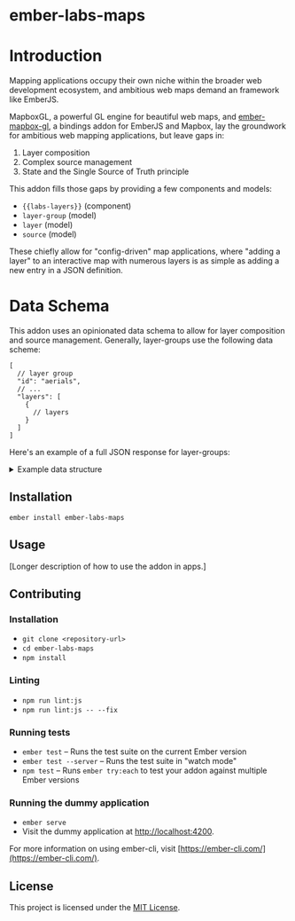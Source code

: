 ember-labs-maps
==============================================================================

# Introduction

Mapping applications occupy their own niche within the broader web development ecosystem, and ambitious web maps demand an framework like EmberJS. 

MapboxGL, a powerful GL engine for beautiful web maps, and [ember-mapbox-gl](https://github.com/kturney/ember-mapbox-gl), a bindings addon for EmberJS and Mapbox, lay the groundwork for ambitious web mapping applications, but leave gaps in:

1. Layer composition
2. Complex source management
3. State and the Single Source of Truth principle

This addon fills those gaps by providing a few components and models:

 - `{{labs-layers}}` (component)
 - `layer-group` (model)
 - `layer` (model)
 - `source` (model)
 
These chiefly allow for "config-driven" map applications, where "adding a layer" to an interactive map with numerous layers is as simple as adding a new entry in a JSON definition. 

# Data Schema

This addon uses an opinionated data schema to allow for layer composition and source management. Generally, layer-groups use the following data scheme:

```
[
  // layer group
  "id": "aerials",
  // ...
  "layers": [
    {
      // layers
    }
  ]
]
```

Here's an example of a full JSON response for layer-groups:

<details> 
  <summary> Example data structure </summary>

```
[
  {
    "id": "aerials",
    "title": "Aerial Imagery",
    "titleTooltip": "Aerial Photos Raster Tiles provided by DoITT GIS",
    "meta": {
      "description": "NYC DoITT GIS Aerial Photography Tile Layers (TMS)",
      "url": [
        "https:\/\/maps.nyc.gov\/tiles\/"
      ],
      "updated_at": "n\/a"
    },
    "layerVisibilityType": "singleton",
    "layers": [
      {
        "displayName": "2016",
        "style": {
          "id": "aerials-2016",
          "layout": {
            "visibility": "visible"
          },
          "source": "aerials-2016",
          "type": "raster"
        }
      },
      {
        "displayName": "2014",
        "style": {
          "id": "aerials-2014",
          "layout": {
            "visibility": "none"
          },
          "source": "aerials-2014",
          "type": "raster"
        }
      },
      {
        "displayName": "2012",
        "style": {
          "id": "aerials-2012",
          "layout": {
            "visibility": "none"
          },
          "source": "aerials-2012",
          "type": "raster"
        }
      },
      {
        "displayName": "2010",
        "style": {
          "id": "aerials-2010",
          "layout": {
            "visibility": "none"
          },
          "source": "aerials-2010",
          "type": "raster"
        }
      },
      {
        "displayName": "2008",
        "style": {
          "id": "aerials-2008",
          "layout": {
            "visibility": "none"
          },
          "source": "aerials-2008",
          "type": "raster"
        }
      },
      {
        "displayName": "2006",
        "style": {
          "id": "aerials-2006",
          "layout": {
            "visibility": "none"
          },
          "source": "aerials-2006",
          "type": "raster"
        }
      },
      {
        "displayName": "2004",
        "style": {
          "id": "aerials-2004",
          "layout": {
            "visibility": "none"
          },
          "source": "aerials-2004",
          "type": "raster"
        }
      },
      {
        "displayName": "2001-2",
        "style": {
          "id": "aerials-20012",
          "layout": {
            "visibility": "none"
          },
          "source": "aerials-20012",
          "type": "raster"
        }
      },
      {
        "displayName": "1996",
        "style": {
          "id": "aerials-1996",
          "layout": {
            "visibility": "none"
          },
          "source": "aerials-1996",
          "type": "raster"
        }
      },
      {
        "displayName": "1951",
        "style": {
          "id": "aerials-1951",
          "layout": {
            "visibility": "none"
          },
          "source": "aerials-1951",
          "type": "raster"
        }
      },
      {
        "displayName": "1924",
        "style": {
          "id": "aerials-1924",
          "layout": {
            "visibility": "none"
          },
          "source": "aerials-1924",
          "type": "raster"
        }
      }
    ]
  },
  {
    "id": "amendments",
    "title": "City Map Alterations",
    "titleTooltip": "An index of adopted alterations to the City Map",
    "legendIcon": "polygon-stacked",
    "legendColor": "rgba(60, 133, 210, 0.4)",
    "visible": true,
    "highlightable": false,
    "meta": {
      "description": "NYC Department of City Planning Technical Review Division",
      "updated_at": "6 April 2018"
    },
    "layers": [
      {
        "style": {
          "id": "citymap-amendments-fill",
          "type": "fill",
          "source": "digital-citymap",
          "source-layer": "amendments",
          "paint": {
            "fill-color": "rgba(60, 133, 210, 0.2)"
          },
          "layout": {
            
          }
        }
      }
    ],
    "legendConfig": {
      "items": [
        {
          "type": "area",
          "label": "City Map Alterations",
          "style": {
            "stroke": "none",
            "fill": "rgba(60, 133, 210, 0.4)"
          }
        }
      ]
    }
  },
  {
    "id": "arterials",
    "title": "Arterial Highways & Major Streets",
    "titleTooltip": "Designated rights-of-way shown on the Master Plan of Arterial Highways and Major Streets (not an exact copy).",
    "legendIcon": "line",
    "legendColor": "rgba(245, 147, 80, 0.6)",
    "visible": false,
    "meta": {
      "description": "NYC Department of City Planning Technical Review Division",
      "updated_at": "6 April 2018"
    },
    "layers": [
      {
        "style": {
          "id": "citymap-arterials-line",
          "type": "line",
          "source": "digital-citymap",
          "source-layer": "arterials",
          "paint": {
            "line-color": "rgba(245, 147, 80, 0.4)",
            "line-width": {
              "stops": [
                [
                  10,
                  1.5
                ],
                [
                  14,
                  10
                ]
              ]
            }
          },
          "layout": {
            "visibility": "visible"
          }
        }
      }
    ]
  },
  {
    "id": "citymap",
    "title": "Street Lines",
    "legendIcon": "",
    "legendColor": "",
    "visible": true,
    "meta": {
      "description": "NYC Department of City Planning Technical Review Division",
      "updated_at": "6 April 2018"
    },
    "layers": [
      {
        "style": {
          "id": "citymap-mapped-streets-line",
          "type": "line",
          "source": "digital-citymap",
          "source-layer": "citymap",
          "paint": {
            "line-color": "rgba(51, 51, 51, 1)",
            "line-width": {
              "stops": [
                [
                  10,
                  0.1
                ],
                [
                  13,
                  1
                ],
                [
                  15,
                  3
                ]
              ]
            }
          },
          "filter": [
            "all",
            [
              "==",
              "type",
              "Mapped Street"
            ]
          ]
        }
      },
      {
        "tooltipable": true,
        "tooltipTemplate": "{{type}}",
        "style": {
          "id": "citymap-streets-tooltip-line",
          "type": "line",
          "source": "digital-citymap",
          "source-layer": "citymap",
          "paint": {
            "line-opacity": 0.001,
            "line-width": {
              "stops": [
                [
                  10,
                  0.2
                ],
                [
                  13,
                  2
                ],
                [
                  15,
                  6
                ]
              ]
            }
          },
          "filter": [
            "any",
            [
              "==",
              "type",
              "Mapped Street"
            ],
            [
              "==",
              "type",
              "Street not mapped"
            ],
            [
              "==",
              "type",
              "Record Street"
            ]
          ]
        }
      },
      {
        "style": {
          "id": "citymap-record-streets-line",
          "type": "line",
          "source": "digital-citymap",
          "source-layer": "citymap",
          "filter": [
            "all",
            [
              "==",
              "type",
              "Record Street"
            ]
          ],
          "paint": {
            "line-color": "rgba(51, 51, 51, 1)",
            "line-width": {
              "stops": [
                [
                  10,
                  0.1
                ],
                [
                  13,
                  0.5
                ],
                [
                  15,
                  2
                ]
              ]
            },
            "line-dasharray": {
              "stops": [
                [
                  10,
                  [
                    6,
                    4
                  ]
                ],
                [
                  15,
                  [
                    3,
                    1
                  ]
                ]
              ]
            }
          }
        }
      },
      {
        "style": {
          "id": "citymap-street-treatments-line",
          "type": "line",
          "source": "digital-citymap",
          "source-layer": "citymap",
          "filter": [
            "all",
            [
              "==",
              "type",
              "street_treatment"
            ]
          ],
          "paint": {
            "line-color": "#545454",
            "line-width": {
              "stops": [
                [
                  10,
                  0.1
                ],
                [
                  13,
                  0.25
                ],
                [
                  15,
                  1
                ]
              ]
            }
          }
        }
      },
      {
        "style": {
          "id": "citymap-underpass-tunnel-line",
          "type": "line",
          "source": "digital-citymap",
          "source-layer": "citymap",
          "filter": [
            "all",
            [
              "==",
              "type",
              "Underpass or Tunnel"
            ]
          ],
          "paint": {
            "line-color": "rgba(150, 150, 150, 1)",
            "line-width": {
              "stops": [
                [
                  10,
                  0.1
                ],
                [
                  13,
                  0.25
                ],
                [
                  15,
                  1
                ]
              ]
            },
            "line-dasharray": {
              "stops": [
                [
                  10,
                  [
                    6,
                    4
                  ]
                ],
                [
                  15,
                  [
                    10,
                    6
                  ]
                ]
              ]
            }
          }
        }
      },
      {
        "style": {
          "id": "citymap-street-not-mapped-line",
          "type": "line",
          "source": "digital-citymap",
          "source-layer": "citymap",
          "filter": [
            "all",
            [
              "==",
              "type",
              "Street not mapped"
            ]
          ],
          "paint": {
            "line-color": "#AFAFAF",
            "line-width": {
              "stops": [
                [
                  10,
                  0.1
                ],
                [
                  13,
                  0.25
                ],
                [
                  15,
                  2
                ]
              ]
            },
            "line-dasharray": [
              0,
              2
            ]
          },
          "layout": {
            "line-cap": "round"
          }
        }
      }
    ],
    "legendConfig": {
      "label": "Street Lines",
      "items": [
        {
          "type": "line",
          "label": "Mapped Street",
          "style": {
            "fill": "none",
            "stroke": "#000"
          }
        },
        {
          "type": "line",
          "label": "Record Street",
          "style": {
            "fill": "none",
            "stroke": "#000",
            "stroke-width": "1",
            "stroke-dasharray": "3, 1.5"
          }
        },
        {
          "type": "line",
          "label": "Street Treatment",
          "style": {
            "fill": "none",
            "stroke": "#a1a1a1",
            "stroke-width": "0.5"
          }
        },
        {
          "type": "line",
          "label": "Unmapped Street",
          "style": {
            "fill": "none",
            "stroke": "#a1a1a1",
            "stroke-width": "0.5",
            "stroke-dasharray": "1"
          }
        }
      ]
    }
  }
 ]
  ```
  
</details>

Installation
------------------------------------------------------------------------------

```
ember install ember-labs-maps
```


Usage
------------------------------------------------------------------------------

[Longer description of how to use the addon in apps.]


Contributing
------------------------------------------------------------------------------

### Installation

* `git clone <repository-url>`
* `cd ember-labs-maps`
* `npm install`

### Linting

* `npm run lint:js`
* `npm run lint:js -- --fix`

### Running tests

* `ember test` – Runs the test suite on the current Ember version
* `ember test --server` – Runs the test suite in "watch mode"
* `npm test` – Runs `ember try:each` to test your addon against multiple Ember versions

### Running the dummy application

* `ember serve`
* Visit the dummy application at [http://localhost:4200](http://localhost:4200).

For more information on using ember-cli, visit [https://ember-cli.com/](https://ember-cli.com/).

License
------------------------------------------------------------------------------

This project is licensed under the [MIT License](LICENSE.md).
